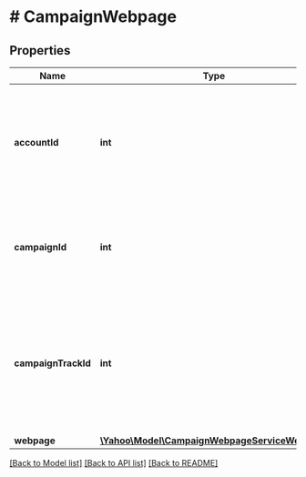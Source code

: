# # CampaignWebpage

## Properties

Name | Type | Description | Notes
------------ | ------------- | ------------- | -------------
**accountId** | **int** | &lt;div lang&#x3D;\&quot;ja\&quot;&gt;アカウントIDです。&lt;br&gt;このフィールドは、レスポンスの際に返却されますが、リクエストの際には無視されます。&lt;/div&gt;&lt;div lang&#x3D;\&quot;en\&quot;&gt;Account ID.&lt;br&gt; Although this field will be returned in the response, it will be ignored on input. &lt;/div&gt; | [optional] 
**campaignId** | **int** | &lt;div lang&#x3D;\&quot;ja\&quot;&gt;キャンペーンIDです。&lt;br&gt;このフィールドは、いずれの場合でも必須となります。&lt;/div&gt;&lt;div lang&#x3D;\&quot;en\&quot;&gt;Campaign ID.&lt;br&gt; This field is required in any cases.&lt;/div&gt; | [optional] 
**campaignTrackId** | **int** | &lt;div lang&#x3D;\&quot;ja\&quot;&gt;キャンペーントラッキングIDです。&lt;br&gt;このフィールドは、レスポンスの際に返却されますが、リクエストの際には無視されます。&lt;/div&gt;&lt;div lang&#x3D;\&quot;en\&quot;&gt;Campaign Tracking ID. &lt;br&gt; Although this field will be returned in the response, it will be ignored on input. &lt;/div&gt; | [optional] 
**webpage** | [**\Yahoo\Model\CampaignWebpageServiceWebpage**](CampaignWebpageServiceWebpage.md) |  | [optional] 

[[Back to Model list]](../../README.md#documentation-for-models) [[Back to API list]](../../README.md#documentation-for-api-endpoints) [[Back to README]](../../README.md)


